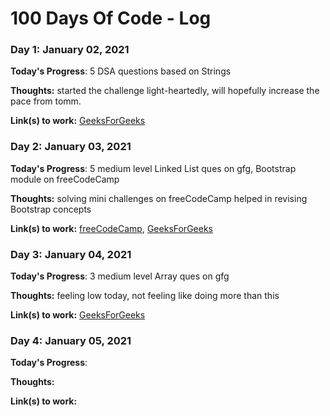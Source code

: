 # 100 Days Of Code - Log

### Day 1: January 02, 2021

**Today's Progress**: 5 DSA questions based on Strings

**Thoughts:** started the challenge light-heartedly, will hopefully increase the pace from tomm.

**Link(s) to work:** [GeeksForGeeks](https://github.com/avantikasparihar/GeeksForGeeks/commit/59d8b1ba7c6f9ce7dbf7f7bda8d2fabf6092cae0)


### Day 2: January 03, 2021

**Today's Progress**: 5 medium level Linked List ques on gfg, Bootstrap module on freeCodeCamp

**Thoughts:** solving mini challenges on freeCodeCamp helped in revising Bootstrap concepts 

**Link(s) to work:** [freeCodeCamp](https://www.freecodecamp.org/avantikasparihar), [GeeksForGeeks](https://github.com/avantikasparihar/GeeksForGeeks/commit/8c11ad2225a4eaed4f5a8022c739a98efc8a0a1e)


### Day 3: January 04, 2021

**Today's Progress**: 3 medium level Array ques on gfg

**Thoughts:** feeling low today, not feeling like doing more than this

**Link(s) to work:** [GeeksForGeeks](https://github.com/avantikasparihar/GeeksForGeeks/commit/3f789047c2599f1da7d47d7dff58a88f7516ab64)


### Day 4: January 05, 2021

**Today's Progress**:

**Thoughts:** 

**Link(s) to work:** 
